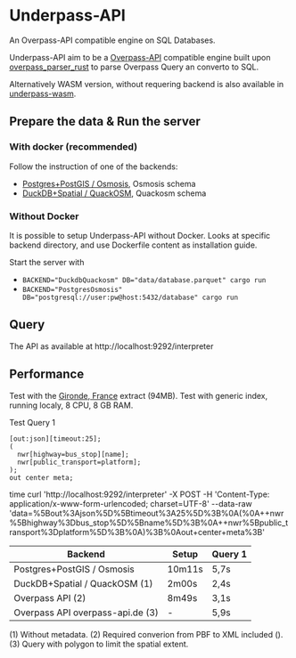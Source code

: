 # Underpass-API

An Overpass-API compatible engine on SQL Databases.

Underpass-API aim to be a [Overpass-API](https://github.com/drolbr/Overpass-API) compatible engine built upon [overpass_parser_rust](https://github.com/teritorio/overpass_parser_rust) to parse Overpass Query an converto to SQL.

Alternatively WASM version, without requering backend is also available in [underpass-wasm](./underpass-wasm).

## Prepare the data & Run the server

### With docker (recommended)

Follow the instruction of one of the backends:
* [Postgres+PostGIS / Osmosis](src/postgres_osmosis/README.md), Osmosis schema
* [DuckDB+Spatial / QuackOSM](src/duckdb_quackosm/README.md), Quackosm schema

### Without Docker

It is possible to setup Underpass-API without Docker. Looks at specific backend directory, and use Dockerfile content as installation guide.

Start the server with
* `BACKEND="DuckdbQuackosm" DB="data/database.parquet" cargo run`
* `BACKEND="PostgresOsmosis" DB="postgresql://user:pw@host:5432/database" cargo run`

## Query

The API as available at http://localhost:9292/interpreter

## Performance

Test with the [Gironde, France](http://download.openstreetmap.fr/extracts/europe/france/aquitaine/gironde-latest.osm.pbf) extract (94MB).
Test with generic index, running localy, 8 CPU, 8 GB RAM.

Test Query 1
```
[out:json][timeout:25];
(
  nwr[highway=bus_stop][name];
  nwr[public_transport=platform];
);
out center meta;
```

time curl 'http://localhost:9292/interpreter' -X POST -H 'Content-Type: application/x-www-form-urlencoded; charset=UTF-8' --data-raw 'data=%5Bout%3Ajson%5D%5Btimeout%3A25%5D%3B%0A(%0A++nwr%5Bhighway%3Dbus_stop%5D%5Bname%5D%3B%0A++nwr%5Bpublic_transport%3Dplatform%5D%3B%0A)%3B%0Aout+center+meta%3B'

| Backend                          | Setup  | Query 1 |
|----------------------------------|--------|---------|
| Postgres+PostGIS / Osmosis       | 10m11s |    5,7s |
| DuckDB+Spatial / QuackOSM (1)    |  2m00s |    2,4s |
| Overpass API (2)                 |  8m49s |    3,1s |
| Overpass API overpass-api.de (3) |      - |    5,9s |

(1) Without metadata.
(2) Required converion from PBF to XML included ().
(3) Query with polygon to limit the spatial extent.
